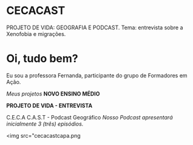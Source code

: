 # CECACAST
PROJETO DE VIDA: GEOGRAFIA E PODCAST. Tema: entrevista sobre a Xenofobia e migrações.
<!DOCTYPE html>
<html lang="en">
<head>
    <meta charset="UTF-8">
    <meta http-equiv="X-UA-Compatible" content="IE=edge">
    <meta name="viewport" content="width=device-width, initial-scale=1.0">
   </head>
<body>
    
</body>
</html>
<h1>Oi, tudo bem?</h1>
<p>Eu sou a professora Fernanda, participante do grupo de Formadores em Ação.</p><b> </b>


<i>Meus projetos</i>
<strong>NOVO ENSINO MÉDIO</strong> 

<p> <strong>PROJETO DE VIDA - ENTREVISTA </strong> </p>
C.E.C.A C.A.S.T - Podcast Geográfico
<em> Nosso Podcast apresentará inicialmente 3 (três) episódios. </em>

<img src="cecacastcapa.png



